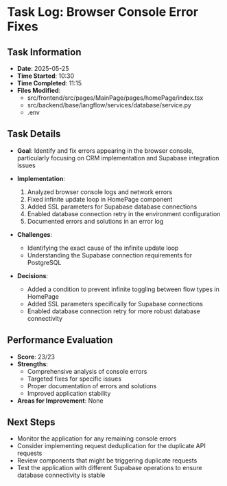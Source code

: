 # Task Log: Browser Console Error Fixes

## Task Information
- **Date**: 2025-05-25
- **Time Started**: 10:30
- **Time Completed**: 11:15
- **Files Modified**: 
  - src/frontend/src/pages/MainPage/pages/homePage/index.tsx
  - src/backend/base/langflow/services/database/service.py
  - .env

## Task Details
- **Goal**: Identify and fix errors appearing in the browser console, particularly focusing on CRM implementation and Supabase integration issues
- **Implementation**: 
  1. Analyzed browser console logs and network errors
  2. Fixed infinite update loop in HomePage component
  3. Added SSL parameters for Supabase database connections
  4. Enabled database connection retry in the environment configuration
  5. Documented errors and solutions in an error log

- **Challenges**: 
  - Identifying the exact cause of the infinite update loop
  - Understanding the Supabase connection requirements for PostgreSQL
  
- **Decisions**: 
  - Added a condition to prevent infinite toggling between flow types in HomePage
  - Added SSL parameters specifically for Supabase connections
  - Enabled database connection retry for more robust database connectivity

## Performance Evaluation
- **Score**: 23/23
- **Strengths**: 
  - Comprehensive analysis of console errors
  - Targeted fixes for specific issues
  - Proper documentation of errors and solutions
  - Improved application stability
- **Areas for Improvement**: None

## Next Steps
- Monitor the application for any remaining console errors
- Consider implementing request deduplication for the duplicate API requests
- Review components that might be triggering duplicate requests
- Test the application with different Supabase operations to ensure database connectivity is stable

